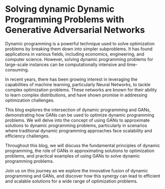 # Solving dynamic Dynamic Programming Problems with Generative Adversarial Networks

Dynamic programming is a powerful technique used to solve optimization problems by breaking them down into simpler subproblems. 
It has found applications in various fields, including economics, engineering, and computer science.
However, solving dynamic programming problems for large-scale instances can be computationally intensive and time-consuming.

In recent years, there has been growing interest in leveraging the capabilities of machine learning, particularly Neural Networks, to tackle complex optimization problems.
These networks are known for their ability to learn complex distributions, and have shown promise in addressing optimization challenges.

This blog explores the intersection of dynamic programming and GANs, demonstrating how GANs can be used to optimize dynamic programming problems. We will delve into the concept of using GANs to approximate solutions to dynamic programming problems, particularly in scenarios where traditional dynamic programming approaches face scalability and efficiency challenges.

Throughout this blog, we will discuss the fundamental principles of dynamic programming, the role of GANs in approximating solutions to optimization problems, and practical examples of using GANs to solve dynamic programming problems.

Join us on this journey as we explore the innovative fusion of dynamic programming and GANs, and discover how this synergy can lead to efficient and scalable solutions for a wide range of optimization problems.


